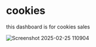 # cookies
this dashboard is for cookies sales 

![Screenshot 2025-02-25 110904](https://github.com/user-attachments/assets/c3e7100f-667c-40fa-8b90-0c07acdbd827)
